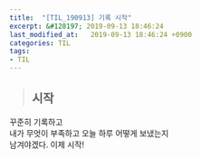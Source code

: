 ```yaml
---
title:  "[TIL_190913] 기록 시작"
excerpt: &#128197; 2019-09-13 18:46:24
last_modified_at:   2019-09-13 18:46:24 +0900
categories: TIL
tags:
- TIL
---
```


>## 시작  
  
꾸준히 기록하고  
내가 무엇이 부족하고 오늘 하루 어떻게 보냈는지  
남겨야겠다. 이제 시작!  
  
